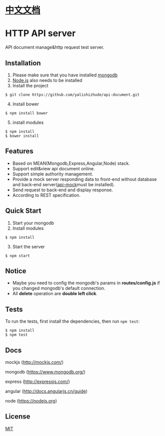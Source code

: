 # [中文文档](https://github.com/yalishizhude/api-document/blob/master/readme_zh.md)

# HTTP API server

API document manage&http request test server.

## Installation

1. Please make sure that you have installed [mongodb](https://www.mongodb.org/)
2. [Node.js](https://nodejs.org) also needs to be installed
3. Install the project
```
$ git clone https://github.com/yalishizhude/api-document.git
```
4. Install bower
```
$ npm install bower
```
5. install modules
```
$ npm install
$ bower install
```

## Features
* Based on MEAN(Mongodb,Express,Angular,Node) stack.
* Support edit&view api document online.
* Support simple authority management.
* Provide a mock server responding data to front-end without database and back-end server([api-mock](https://github.com/yalishizhude/api-mock)must be installed).
* Send request to back-end and display response.
* According to REST specification.

## Quick Start

1. Start your mongodb
2. Install modules

```
$ npm install
```

3. Start the server

```
$ npm start
```

## Notice

* Maybe you need to config the mongodb's params in **routes/config.js** if you changed mongodb's default connection.
* All **delete** operation are **double left click**.

## Tests

  To run the tests, first install the dependencies, then run `npm test`:

```
$ npm install
$ npm test
```

## Docs

mockjs (http://mockjs.com/)

mongodb (https://www.mongodb.org/)

express (http://expressjs.com/)

angular (http://docs.angularjs.cn/guide)

node (https://nodejs.org)

## License

  [MIT](LICENSE)

<!--
1.增加历史接口归档；
2.接口列表排序；
3.前置登录接口（支持token方式登陆，暂不支持session）；
4.登陆方式改为cookie；
5.优化路由逻辑；
 -->


<!--
1. 自动刷新mock服务器bug修复;
2. 参数说明按表格切分（json编辑器）
3. 参数校验(根路由)
4. 路由排序加载解决重载覆盖问题（根路由）
5. 默认按添加排序
6. 操作手册（优化操作，添加提示）
7. 接口列表查看页面优化（浮动拉伸层）
8. 富文本编辑器（json编辑器）
 -->
